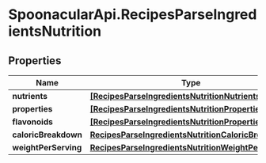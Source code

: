 # SpoonacularApi.RecipesParseIngredientsNutrition

## Properties

Name | Type | Description | Notes
------------ | ------------- | ------------- | -------------
**nutrients** | [**[RecipesParseIngredientsNutritionNutrients]**](RecipesParseIngredientsNutritionNutrients.md) |  | 
**properties** | [**[RecipesParseIngredientsNutritionProperties]**](RecipesParseIngredientsNutritionProperties.md) |  | 
**flavonoids** | [**[RecipesParseIngredientsNutritionProperties]**](RecipesParseIngredientsNutritionProperties.md) |  | 
**caloricBreakdown** | [**RecipesParseIngredientsNutritionCaloricBreakdown**](RecipesParseIngredientsNutritionCaloricBreakdown.md) |  | 
**weightPerServing** | [**RecipesParseIngredientsNutritionWeightPerServing**](RecipesParseIngredientsNutritionWeightPerServing.md) |  | 


